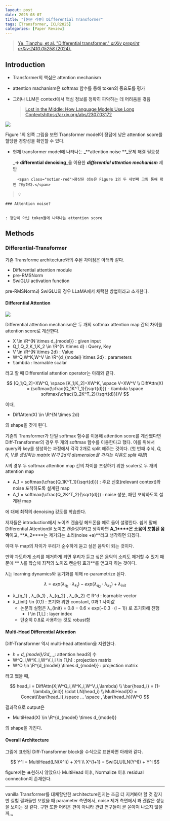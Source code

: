```yaml
---
layout: post
date: 2025-08-07
title: "[논문 리뷰] Differential Transformer"
tags: [Transformer, ICLR2025]
categories: [Paper Review]
---
```


> [Ye, Tianzhu, et al. "Differential transformer." ](https://arxiv.org/abs/2410.05258)[_arXiv preprint arXiv:2410.05258_](https://arxiv.org/abs/2410.05258)[ (2024).](https://arxiv.org/abs/2410.05258)



## Introduction

- Transformer의 핵심은 attention mechanism
- attention machanism은 softmax 함수를 통해 token의 중요도를 평가
- 그러나 LLM은 context에서 핵심 정보를 정확히 파악하는 데 어려움을 겪음

	> [Lost in the Middle: How Language Models Use Long Contextshttps://arxiv.org/abs/2307.03172](https://arxiv.org/abs/2307.03172)


![](https://prod-files-secure.s3.us-west-2.amazonaws.com/542b861c-36a8-4051-84e5-8804b6728dba/9083ea56-691a-4752-ae26-47f403431ac8/image.png?X-Amz-Algorithm=AWS4-HMAC-SHA256&X-Amz-Content-Sha256=UNSIGNED-PAYLOAD&X-Amz-Credential=ASIAZI2LB466S2W3OR5C%2F20250824%2Fus-west-2%2Fs3%2Faws4_request&X-Amz-Date=20250824T160054Z&X-Amz-Expires=3600&X-Amz-Security-Token=IQoJb3JpZ2luX2VjEPD%2F%2F%2F%2F%2F%2F%2F%2F%2F%2FwEaCXVzLXdlc3QtMiJHMEUCIQDqc%2BGKTC4k7vMc%2Fi4pTSRyemoCWg5qJPjdiX7TENfgiAIgPbyVFLYOgDIFqZsgqJYJCL2iO4LHWHhBxN23ReSIA14q%2FwMISBAAGgw2Mzc0MjMxODM4MDUiDIvjFxIsQI80bRw0RSrcA9SxXYNxMNjAoJ7L0H11c%2F0U2xwnyREupdpPeXAzdeV8a4vyilx1Ve5IWPGD%2Bf5f4ElWagOSXKEWP0V%2B%2BFG7o0xGVEE2vBBm6eHySEnRsYBVAyGtuKayQl%2F5xyjTBDtLfMgpj3z6CvYvzPXpFLS3ncn8ZXPrjAxLLHs%2BDiMCRXPrFazwJG8y%2F3c3WKmdIygGIuk2qIL8%2BvSsokd24MsJkIc7Jeq0IvNvq%2FQRfCWL%2BeAKjiHF%2FUCeDQVWqpZd41kUytFGMwhiYWMn%2Bagw2z5gs7Et%2FLi2X0TsFF1HpppQLgwGt8%2F%2BPLIVTDo9GNXAMqaw0zBE2YRb9DYjFWstWpXDGB8RE7LUtF%2FrQLOVC5mEwJLLPc2zQhRvykCWiU%2Ft5A0p50aVqFNOWD0FZ9t5DWxIcAD05LqTSoBgzWoxW0%2FG3vjiQfzZIvY2EGwpP54M%2Bvba6A%2BJVzbyQNwng9DmBRid0ILjdowouFzRqge%2Bn8znsjHakU9R24u0Ezd0uNoQrvCYlXTx00ff7q%2Bd1zmcOIkz6fD8nys0kUQKWP1gWpTl8yx5fhkm0mZ6enF%2FtSUuP90G4gxiQS0n0HSFBFVxDgKXlEj%2FeZmGCR7WHTZdatpKhDj44yudb0KbzS7FmDv8MObarMUGOqUBQXy4jUoB9Sly82QXJLOjzV2AUCrQnXbjp6WPimFmeIANimtaiW1q77b4DKy39yNRmk1eI3AqPRdy9gHpmN%2B%2F9WoOMj3k6Ww4Rev3h4JBTOGS1ZCELGd8BWxqFPXUx4sav3cLW6lhZKcilNaj%2FyscCyFlzkMdJ15%2BwhA5%2FLMZsLoM10SyKT1pVzDoCRPnoVpcWAPo4IFKggxCvsyJnBCJURzHnCeG&X-Amz-Signature=dfb26b2811beadfa1193d859f9bec42e2a08b7f666583831dc071eae6ce9c72d&X-Amz-SignedHeaders=host&x-amz-checksum-mode=ENABLED&x-id=GetObject)


Figure 1의 왼쪽 그림을 보면 Transformer model이 정답에 낮은 attention score를 할당한 경향성을 확인할 수 있다.

- 현재 transformer model에 나타나는 _**attention noise **_문제 해결 필요성

	_**→ differential denoising**_을 이용한 _**differential attention mechanism**_ 제안


		<span class="notion-red">향상된 성능은 Figure 1의 두 세번째 그림 통해 확인 가능하다.</span>


> 💡 


	### Attention noise?


	: 정답이 아닌 token들에 나타나는 attention score



## Methods



### Differential-Transformer


기존 Transforme architecture와의 주된 차이점은 아래와 같다.

- Differential attention module
- pre-RMSNorm
- SwiGLU activation function

pre-RMSNorm과 SwiGLU의 경우 LLaMA에서 채택한 방법이라고 소개한다.



#### Differential Attention


![](https://prod-files-secure.s3.us-west-2.amazonaws.com/542b861c-36a8-4051-84e5-8804b6728dba/116d70b2-1963-4810-9167-f4c7d8a06e8f/image.png?X-Amz-Algorithm=AWS4-HMAC-SHA256&X-Amz-Content-Sha256=UNSIGNED-PAYLOAD&X-Amz-Credential=ASIAZI2LB466S2W3OR5C%2F20250824%2Fus-west-2%2Fs3%2Faws4_request&X-Amz-Date=20250824T160054Z&X-Amz-Expires=3600&X-Amz-Security-Token=IQoJb3JpZ2luX2VjEPD%2F%2F%2F%2F%2F%2F%2F%2F%2F%2FwEaCXVzLXdlc3QtMiJHMEUCIQDqc%2BGKTC4k7vMc%2Fi4pTSRyemoCWg5qJPjdiX7TENfgiAIgPbyVFLYOgDIFqZsgqJYJCL2iO4LHWHhBxN23ReSIA14q%2FwMISBAAGgw2Mzc0MjMxODM4MDUiDIvjFxIsQI80bRw0RSrcA9SxXYNxMNjAoJ7L0H11c%2F0U2xwnyREupdpPeXAzdeV8a4vyilx1Ve5IWPGD%2Bf5f4ElWagOSXKEWP0V%2B%2BFG7o0xGVEE2vBBm6eHySEnRsYBVAyGtuKayQl%2F5xyjTBDtLfMgpj3z6CvYvzPXpFLS3ncn8ZXPrjAxLLHs%2BDiMCRXPrFazwJG8y%2F3c3WKmdIygGIuk2qIL8%2BvSsokd24MsJkIc7Jeq0IvNvq%2FQRfCWL%2BeAKjiHF%2FUCeDQVWqpZd41kUytFGMwhiYWMn%2Bagw2z5gs7Et%2FLi2X0TsFF1HpppQLgwGt8%2F%2BPLIVTDo9GNXAMqaw0zBE2YRb9DYjFWstWpXDGB8RE7LUtF%2FrQLOVC5mEwJLLPc2zQhRvykCWiU%2Ft5A0p50aVqFNOWD0FZ9t5DWxIcAD05LqTSoBgzWoxW0%2FG3vjiQfzZIvY2EGwpP54M%2Bvba6A%2BJVzbyQNwng9DmBRid0ILjdowouFzRqge%2Bn8znsjHakU9R24u0Ezd0uNoQrvCYlXTx00ff7q%2Bd1zmcOIkz6fD8nys0kUQKWP1gWpTl8yx5fhkm0mZ6enF%2FtSUuP90G4gxiQS0n0HSFBFVxDgKXlEj%2FeZmGCR7WHTZdatpKhDj44yudb0KbzS7FmDv8MObarMUGOqUBQXy4jUoB9Sly82QXJLOjzV2AUCrQnXbjp6WPimFmeIANimtaiW1q77b4DKy39yNRmk1eI3AqPRdy9gHpmN%2B%2F9WoOMj3k6Ww4Rev3h4JBTOGS1ZCELGd8BWxqFPXUx4sav3cLW6lhZKcilNaj%2FyscCyFlzkMdJ15%2BwhA5%2FLMZsLoM10SyKT1pVzDoCRPnoVpcWAPo4IFKggxCvsyJnBCJURzHnCeG&X-Amz-Signature=2fc3d12ea8c1832fb6c7fde6de34faf185ec250cdd1069c80256c82f395f7235&X-Amz-SignedHeaders=host&x-amz-checksum-mode=ENABLED&x-id=GetObject)


Differential attention mechanism은 두 개의 softmax attention map 간의 차이를 attention score로 계산한다.

- X \in \R^{N \times d\_{model}} : given input
- Q\_1,Q\_2,K\_1,K\_2 \in \R^{N \times d} : Query, Key
- V \in \R^{N \times 2d} : Value
- W^Q,W^K,W^V \in \R^{d\_{model} \times 2d} : parameters
- \lambda : learnable scalar

라고 할 때 Differential attention operator는 아래와 같다.


$$
[Q_1;Q_2]=XW^Q, \space [K_1;K_2]=XW^K, \space V=XW^V \\
DiffAttn(X) = (softmax(\cfrac{Q_1K^T_1}{\sqrt{d}}) - \lambda \space softmax(\cfrac{Q_2K^T_2}{\sqrt{d}}))V
$$


이때,

- DiffAtten(X) \in \R^{N \times 2d}

의 shape을 갖게 된다.


기존의 Transformer가 단일 softmax 함수를 이용해 attention score를 계산했다면 Diff-Transformer의 경우 두 개의 softmax 함수를 이용한다고 했다. 이를 위해서 query와 key를 생성하는 과정에서 각각 2개로 split 해주는 것이다. <span class="notion-red">(첫 번째 수식, </span><span class="notion-red">_Q, K, V를 생성하는 matrix W가 2d의 dismension을 가지는 이유도 split 때문_</span><span class="notion-red">)</span>


 λ의 경우 두 softmax attention map 간의 차이를 조정하기 위한 scaler로 두 개의 attention map

- A\_1 = softmax(\cfrac{Q\_1K^T\_1}{\sqrt{d}}) : 주요 신호(relevant context)와 noise 포착하도록 설계된 map
- A\_1 = softmax(\cfrac{Q\_2K^T\_2}{\sqrt{d}}) : noise 성분, 패턴 포착하도록 설계된 map 

에 대해 최적의 denoising 강도를 학습한다.


저자들은 introduction에서 노이즈 캔슬링 헤드폰을 예로 들어 설명한다. 쉽게 말해 Differential Attention을 노이즈 캔슬링이라고 생각하면 **A\_1****은 소음이 포함된 음악**이고, **A\_2****는 제거되는 소리(noise +a)**라고 생각하면 되겠다. 


이때 두 map의 차이가 우리가 순수하게 듣고 싶은 음악이 되는 것이다. 


만약 과도하게 소리를 제거하게 되면 우리가 듣고 싶은 음악의 소리도 제거할 수 있기 때문에 ** λ를 학습해 최적의 노이즈 캔슬링 효과**를 얻고자 하는 것이다.


λ는 learning dynamics와 동기화를 위해 re-parametrize 된다.


$$
\lambda = exp(\lambda_{q_1} \cdot \lambda_{k_1}) - exp(\lambda_{q_2} \cdot \lambda_{k_2}) + \lambda_{init}
$$

- λ\_{q\_1} , λ\_{k\_1} , λ\_{q\_2} , λ\_{k\_2} ∈ R^d : learnable vector
- λ\_{init} \in (0,1) : 초기화 위한 constant, 0과 1 사이값
	- 논문의 실험은 λ\_{init} = 0.8 − 0.6 × exp(−0.3 · (l − 1)) 로 초기화해 진행
		- l \in [1,L] : layer index
	- 단순히 0.8로 사용하는 것도 robust함


#### **Multi-Head Differential Attention**


Diff-Transformer 역시 multi-head attention을 지원한다.

- _h = d\_{model}/2d__ _: attention head의 수
- W^Q\_i,W^K\_i,W^V\_i,i \in [1,h] : projection matrix
- W^O \in \R^{d\_{model} \times d\_{model}} : projection matrix

라고 했을 때,


$$
head_i = DiffAttn(X;W^Q_i,W^K_i,W^V_i,\lambda) \\
\bar{head_i} = (1-\lambda_{init}) \cdot LN(head_i) \\
MultiHead(X) = Concat(\bar{head_i},\space ... \space , \bar{head_h})W^O
$$


결과적으로 output은

- MultiHead(X) \in \R^{d\_{model} \times d\_{model}}

의 shape을 가진다.



#### Overall Architecture


그림에 표현된 Diff-Transformer block을 수식으로 표현하면 아래와 같다.


$$
Y^l = MultiHead(LN(X^l)) + X^l \\
X^{l+1} = SwiGLU(LN(Y^l)) + Y^l
$$


figure에는 표현하지 않았으나 MultiHead 이후, Normalize 이후 residual connection이 존재한다.


---


vanilla Transformer를 대체할만한 architecture인지는 조금 더 지켜봐야 할 것 같지만 실험 결과들만 보았을 때 parameter 측면에서, noise 제거 측면에서 꽤 괜찮은 성능을 보이는 것 같다. 구현 또한 어려운 편이 아니라 관련 연구들이 곧 쏟아져 나오지 않을까,,,

